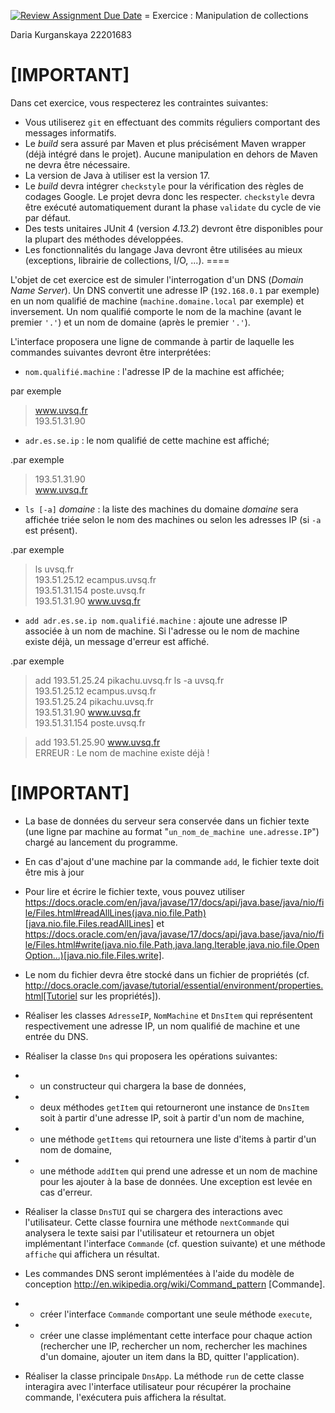 [![Review Assignment Due Date](https://classroom.github.com/assets/deadline-readme-button-22041afd0340ce965d47ae6ef1cefeee28c7c493a6346c4f15d667ab976d596c.svg)](https://classroom.github.com/a/0SBo15kW)
= Exercice : Manipulation de collections


Daria Kurganskaya 22201683

[IMPORTANT]
====
Dans cet exercice, vous respecterez les contraintes suivantes:

* Vous utiliserez `git` en effectuant des commits réguliers comportant des messages informatifs.
* Le _build_ sera assuré par Maven et plus précisément Maven wrapper (déjà intégré dans le projet).
Aucune manipulation en dehors de Maven ne devra être nécessaire.
* La version de Java à utiliser est la version 17.
* Le _build_ devra intégrer `checkstyle` pour la vérification des règles de codages Google.
Le projet devra donc les respecter.
`checkstyle` devra être exécuté automatiquement durant la phase `validate` du cycle de vie par défaut.
* Des tests unitaires JUnit 4 (version _4.13.2_) devront être disponibles pour la plupart des méthodes développées.
* Les fonctionnalités du langage Java devront être utilisées au mieux (exceptions, librairie de collections, I/O, ...).
====

L'objet de cet exercice est de simuler l'interrogation d'un DNS (_Domain Name Server_).
Un DNS convertit une adresse IP (`192.168.0.1` par exemple) en un nom qualifié de machine (`machine.domaine.local` par exemple) et inversement.
Un nom qualifié comporte le nom de la machine (avant le premier `'.'`) et un nom de domaine (après le premier `'.'`).

L'interface proposera une ligne de commande à partir de laquelle les commandes suivantes devront être interprétées:

* `nom.qualifié.machine` : l'adresse IP de la machine est affichée;

par exemple

> www.uvsq.fr \
193.51.31.90

* `adr.es.se.ip` : le nom qualifié de cette machine est affiché;

.par exemple

> 193.51.31.90 \
www.uvsq.fr

* `ls [-a]` _domaine_ : la liste des machines du domaine _domaine_ sera affichée triée selon le nom des machines ou selon les adresses IP (si `-a` est présent).

.par exemple

> ls uvsq.fr \
193.51.25.12 ecampus.uvsq.fr \
193.51.31.154 poste.uvsq.fr \
193.51.31.90 www.uvsq.fr

* `add adr.es.se.ip nom.qualifié.machine` : ajoute une adresse IP associée à un nom de machine. Si l'adresse ou le nom de machine existe déjà, un message d'erreur est affiché.

.par exemple

> add 193.51.25.24 pikachu.uvsq.fr
> ls -a uvsq.fr \
193.51.25.12 ecampus.uvsq.fr \
193.51.25.24 pikachu.uvsq.fr \
193.51.31.90 www.uvsq.fr \
193.51.31.154 poste.uvsq.fr

> add 193.51.25.90 www.uvsq.fr \
ERREUR : Le nom de machine existe déjà !


[IMPORTANT]
====
* La base de données du serveur sera conservée dans un fichier texte (une ligne par machine au format "`un_nom_de_machine une.adresse.IP`") chargé au lancement du programme.
* En cas d'ajout d'une machine par la commande `add`, le fichier texte doit être mis à jour
* Pour lire et écrire le fichier texte, vous pouvez utiliser https://docs.oracle.com/en/java/javase/17/docs/api/java.base/java/nio/file/Files.html#readAllLines(java.nio.file.Path)[java.nio.file.Files.readAllLines] et https://docs.oracle.com/en/java/javase/17/docs/api/java.base/java/nio/file/Files.html#write(java.nio.file.Path,java.lang.Iterable,java.nio.file.OpenOption...)[java.nio.file.Files.write].
* Le nom du fichier devra être stocké dans un fichier de propriétés (cf. http://docs.oracle.com/javase/tutorial/essential/environment/properties.html[Tutoriel sur les propriétés]).


* Réaliser les classes `AdresseIP`, `NomMachine` et `DnsItem` qui représentent respectivement une adresse IP, un nom qualifié de machine et une entrée du DNS.
* Réaliser la classe `Dns` qui proposera les opérations suivantes:
* * un constructeur qui chargera la base de données,
* * deux méthodes `getItem` qui retourneront une instance de `DnsItem` soit à partir d'une adresse IP, soit à partir d'un nom de machine,
* * une méthode `getItems` qui retournera une liste d'items à partir d'un nom de domaine,
* * une méthode `addItem` qui prend une adresse et un nom de machine pour les ajouter à la base de données.
Une exception est levée en cas d'erreur.
* Réaliser la classe `DnsTUI` qui se chargera des interactions avec l'utilisateur.
Cette classe fournira une méthode `nextCommande` qui analysera le texte saisi par l'utilisateur et retournera un objet implémentant l'interface `Commande` (cf. question suivante) et une méthode `affiche` qui affichera un résultat.
* Les commandes DNS seront implémentées à l'aide du modèle de conception http://en.wikipedia.org/wiki/Command_pattern [Commande].
* * créer l'interface `Commande` comportant une seule méthode `execute`,
* * créer une classe implémentant cette interface pour chaque action (rechercher une IP, rechercher un nom, rechercher les machines d'un domaine, ajouter un item dans la BD, quitter l'application).
* Réaliser la classe principale `DnsApp`.
La méthode `run` de cette classe interagira avec l'interface utilisateur pour récupérer la prochaine commande, l'exécutera puis affichera la résultat.
